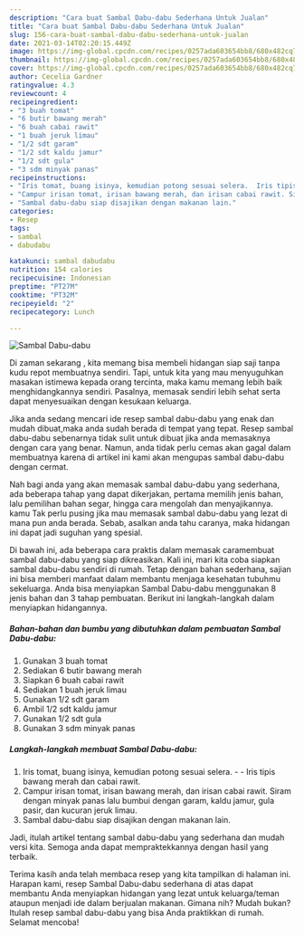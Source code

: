 ```yaml
---
description: "Cara buat Sambal Dabu-dabu Sederhana Untuk Jualan"
title: "Cara buat Sambal Dabu-dabu Sederhana Untuk Jualan"
slug: 156-cara-buat-sambal-dabu-dabu-sederhana-untuk-jualan
date: 2021-03-14T02:20:15.449Z
image: https://img-global.cpcdn.com/recipes/0257ada603654bb8/680x482cq70/sambal-dabu-dabu-foto-resep-utama.jpg
thumbnail: https://img-global.cpcdn.com/recipes/0257ada603654bb8/680x482cq70/sambal-dabu-dabu-foto-resep-utama.jpg
cover: https://img-global.cpcdn.com/recipes/0257ada603654bb8/680x482cq70/sambal-dabu-dabu-foto-resep-utama.jpg
author: Cecelia Gardner
ratingvalue: 4.3
reviewcount: 4
recipeingredient:
- "3 buah tomat"
- "6 butir bawang merah"
- "6 buah cabai rawit"
- "1 buah jeruk limau"
- "1/2 sdt garam"
- "1/2 sdt kaldu jamur"
- "1/2 sdt gula"
- "3 sdm minyak panas"
recipeinstructions:
- "Iris tomat, buang isinya, kemudian potong sesuai selera.  Iris tipis bawang merah dan cabai rawit."
- "Campur irisan tomat, irisan bawang merah, dan irisan cabai rawit. Siram dengan minyak panas lalu bumbui dengan garam, kaldu jamur, gula pasir, dan kucuran jeruk limau."
- "Sambal dabu-dabu siap disajikan dengan makanan lain."
categories:
- Resep
tags:
- sambal
- dabudabu

katakunci: sambal dabudabu 
nutrition: 154 calories
recipecuisine: Indonesian
preptime: "PT27M"
cooktime: "PT32M"
recipeyield: "2"
recipecategory: Lunch

---
```



![Sambal Dabu-dabu](https://img-global.cpcdn.com/recipes/0257ada603654bb8/680x482cq70/sambal-dabu-dabu-foto-resep-utama.jpg)

Di zaman  sekarang , kita memang bisa membeli hidangan siap saji tanpa kudu repot membuatnya sendiri. Tapi, untuk kita yang mau menyuguhkan masakan istimewa kepada orang tercinta, maka kamu memang lebih baik menghidangkannya sendiri. Pasalnya, memasak sendiri lebih sehat serta dapat menyesuaikan dengan kesukaan keluarga.

Jika anda sedang mencari ide resep sambal dabu-dabu yang enak dan mudah dibuat,maka anda sudah berada di tempat yang tepat. Resep sambal dabu-dabu  sebenarnya tidak sulit untuk dibuat jika anda memasaknya dengan cara yang benar. Namun, anda tidak perlu cemas akan gagal dalam membuatnya 
karena di artikel ini kami akan mengupas sambal dabu-dabu dengan cermat.  



Nah bagi anda yang akan memasak sambal dabu-dabu yang sederhana, ada beberapa tahap yang dapat dikerjakan, pertama memilih jenis bahan, lalu pemilihan bahan segar, hingga cara mengolah dan menyajikannya. kamu Tak perlu pusing jika mau memasak sambal dabu-dabu yang lezat di mana pun anda berada. Sebab, asalkan anda  tahu caranya, maka hidangan ini dapat jadi suguhan yang spesial.

Di bawah ini, ada beberapa cara praktis  dalam memasak caramembuat sambal dabu-dabu yang siap dikreasikan. Kali ini, mari kita coba siapkan sambal dabu-dabu sendiri di rumah. Tetap dengan bahan sederhana, sajian ini bisa memberi manfaat dalam membantu menjaga kesehatan tubuhmu sekeluarga. Anda bisa menyiapkan Sambal Dabu-dabu menggunakan 8 jenis bahan dan 3 tahap pembuatan. Berikut ini langkah-langkah dalam menyiapkan hidangannya.

<!--inarticleads1-->

##### Bahan-bahan dan bumbu yang dibutuhkan dalam pembuatan Sambal Dabu-dabu:

1. Gunakan 3 buah tomat
1. Sediakan 6 butir bawang merah
1. Siapkan 6 buah cabai rawit
1. Sediakan 1 buah jeruk limau
1. Gunakan 1/2 sdt garam
1. Ambil 1/2 sdt kaldu jamur
1. Gunakan 1/2 sdt gula
1. Gunakan 3 sdm minyak panas




<!--inarticleads2-->

##### Langkah-langkah membuat Sambal Dabu-dabu:

1. Iris tomat, buang isinya, kemudian potong sesuai selera. -  - Iris tipis bawang merah dan cabai rawit.
1. Campur irisan tomat, irisan bawang merah, dan irisan cabai rawit. Siram dengan minyak panas lalu bumbui dengan garam, kaldu jamur, gula pasir, dan kucuran jeruk limau.
1. Sambal dabu-dabu siap disajikan dengan makanan lain.




Jadi, itulah artikel tentang  sambal dabu-dabu  yang sederhana dan mudah versi kita. Semoga anda dapat mempraktekkannya dengan hasil yang terbaik. 

Terima kasih anda telah membaca resep yang kita tampilkan di halaman ini. Harapan kami, resep  Sambal Dabu-dabu sederhana di atas dapat membantu Anda menyiapkan hidangan yang lezat untuk keluarga/teman ataupun menjadi ide dalam berjualan makanan. Gimana nih? Mudah bukan? Itulah resep sambal dabu-dabu yang bisa Anda praktikkan di rumah. Selamat mencoba!

